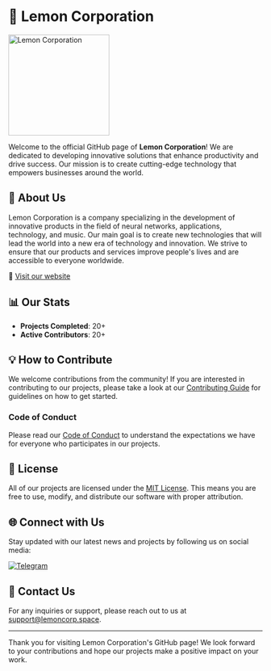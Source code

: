 # 🍋 Lemon Corporation

<img src="https://github.com/Lemon-Corporation/.github/blob/main/profile/data/IMG_7608.gif" width="200" height="200" alt="Lemon Corporation">

Welcome to the official GitHub page of **Lemon Corporation**! We are dedicated to developing innovative solutions that enhance productivity and drive success. Our mission is to create cutting-edge technology that empowers businesses around the world.

## 🌟 About Us

Lemon Corporation is a company specializing in the development of innovative products in the field of neural networks, applications, technology, and music. Our main goal is to create new technologies that will lead the world into a new era of technology and innovation. We strive to ensure that our products and services improve people's lives and are accessible to everyone worldwide.

🔗 [Visit our website](https://lemon-corporation.com)


## 📊 Our Stats
- **Projects Completed**: 20+
- **Active Contributors**: 20+

## 💡 How to Contribute

We welcome contributions from the community! If you are interested in contributing to our projects, please take a look at our [Contributing Guide](CONTRIBUTING.md) for guidelines on how to get started.

### Code of Conduct
Please read our [Code of Conduct](CODE_OF_CONDUCT.md) to understand the expectations we have for everyone who participates in our projects.

## 📄 License

All of our projects are licensed under the [MIT License](LICENSE). This means you are free to use, modify, and distribute our software with proper attribution.

## 🌐 Connect with Us

Stay updated with our latest news and projects by following us on social media:

[![Telegram](https://img.shields.io/telegram/follow/lemoncorp?style=social&logo=twitter&color=yellow)](https://t.me/lemoncorp)

## 📧 Contact Us

For any inquiries or support, please reach out to us at [support@lemoncorp.space](mailto:support@lemoncorp.space).

---

Thank you for visiting Lemon Corporation's GitHub page! We look forward to your contributions and hope our projects make a positive impact on your work.
